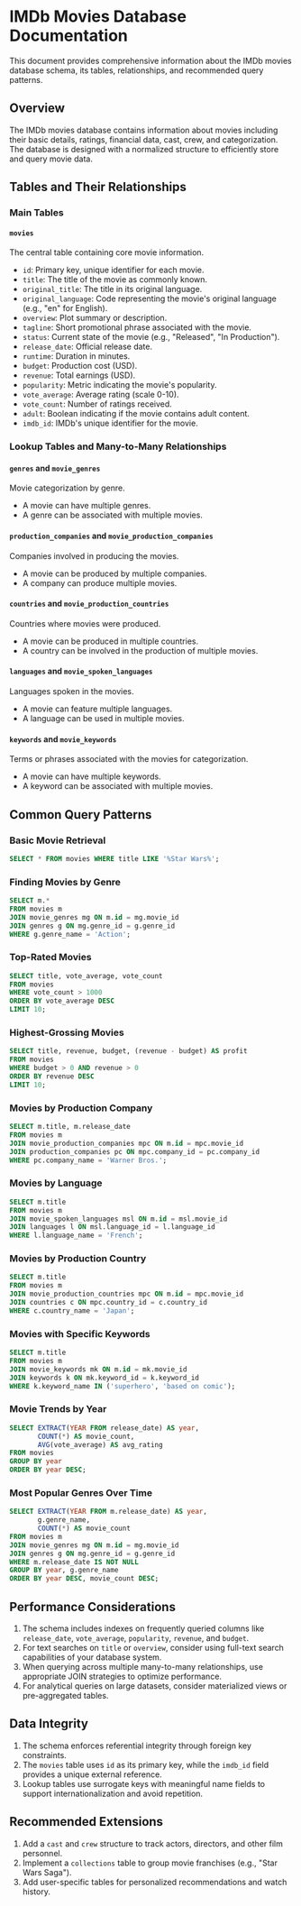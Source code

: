 # IMDb Movies Database Documentation

This document provides comprehensive information about the IMDb movies database schema, its tables, relationships, and recommended query patterns.

## Overview

The IMDb movies database contains information about movies including their basic details, ratings, financial data, cast, crew, and categorization. The database is designed with a normalized structure to efficiently store and query movie data.

## Tables and Their Relationships

### Main Tables

#### `movies`
The central table containing core movie information.
- `id`: Primary key, unique identifier for each movie.
- `title`: The title of the movie as commonly known.
- `original_title`: The title in its original language.
- `original_language`: Code representing the movie's original language (e.g., "en" for English).
- `overview`: Plot summary or description.
- `tagline`: Short promotional phrase associated with the movie.
- `status`: Current state of the movie (e.g., "Released", "In Production").
- `release_date`: Official release date.
- `runtime`: Duration in minutes.
- `budget`: Production cost (USD).
- `revenue`: Total earnings (USD).
- `popularity`: Metric indicating the movie's popularity.
- `vote_average`: Average rating (scale 0-10).
- `vote_count`: Number of ratings received.
- `adult`: Boolean indicating if the movie contains adult content.
- `imdb_id`: IMDb's unique identifier for the movie.

### Lookup Tables and Many-to-Many Relationships

#### `genres` and `movie_genres`
Movie categorization by genre.
- A movie can have multiple genres.
- A genre can be associated with multiple movies.

#### `production_companies` and `movie_production_companies`
Companies involved in producing the movies.
- A movie can be produced by multiple companies.
- A company can produce multiple movies.

#### `countries` and `movie_production_countries`
Countries where movies were produced.
- A movie can be produced in multiple countries.
- A country can be involved in the production of multiple movies.

#### `languages` and `movie_spoken_languages`
Languages spoken in the movies.
- A movie can feature multiple languages.
- A language can be used in multiple movies.

#### `keywords` and `movie_keywords`
Terms or phrases associated with the movies for categorization.
- A movie can have multiple keywords.
- A keyword can be associated with multiple movies.

## Common Query Patterns

### Basic Movie Retrieval
```sql
SELECT * FROM movies WHERE title LIKE '%Star Wars%';
```

### Finding Movies by Genre
```sql
SELECT m.* 
FROM movies m
JOIN movie_genres mg ON m.id = mg.movie_id
JOIN genres g ON mg.genre_id = g.genre_id
WHERE g.genre_name = 'Action';
```

### Top-Rated Movies
```sql
SELECT title, vote_average, vote_count
FROM movies
WHERE vote_count > 1000
ORDER BY vote_average DESC
LIMIT 10;
```

### Highest-Grossing Movies
```sql
SELECT title, revenue, budget, (revenue - budget) AS profit
FROM movies
WHERE budget > 0 AND revenue > 0
ORDER BY revenue DESC
LIMIT 10;
```

### Movies by Production Company
```sql
SELECT m.title, m.release_date
FROM movies m
JOIN movie_production_companies mpc ON m.id = mpc.movie_id
JOIN production_companies pc ON mpc.company_id = pc.company_id
WHERE pc.company_name = 'Warner Bros.';
```

### Movies by Language
```sql
SELECT m.title
FROM movies m
JOIN movie_spoken_languages msl ON m.id = msl.movie_id
JOIN languages l ON msl.language_id = l.language_id
WHERE l.language_name = 'French';
```

### Movies by Production Country
```sql
SELECT m.title
FROM movies m
JOIN movie_production_countries mpc ON m.id = mpc.movie_id
JOIN countries c ON mpc.country_id = c.country_id
WHERE c.country_name = 'Japan';
```

### Movies with Specific Keywords
```sql
SELECT m.title
FROM movies m
JOIN movie_keywords mk ON m.id = mk.movie_id
JOIN keywords k ON mk.keyword_id = k.keyword_id
WHERE k.keyword_name IN ('superhero', 'based on comic');
```

### Movie Trends by Year
```sql
SELECT EXTRACT(YEAR FROM release_date) AS year, 
       COUNT(*) AS movie_count, 
       AVG(vote_average) AS avg_rating
FROM movies
GROUP BY year
ORDER BY year DESC;
```

### Most Popular Genres Over Time
```sql
SELECT EXTRACT(YEAR FROM m.release_date) AS year, 
       g.genre_name, 
       COUNT(*) AS movie_count
FROM movies m
JOIN movie_genres mg ON m.id = mg.movie_id
JOIN genres g ON mg.genre_id = g.genre_id
WHERE m.release_date IS NOT NULL
GROUP BY year, g.genre_name
ORDER BY year DESC, movie_count DESC;
```

## Performance Considerations

1. The schema includes indexes on frequently queried columns like `release_date`, `vote_average`, `popularity`, `revenue`, and `budget`.
2. For text searches on `title` or `overview`, consider using full-text search capabilities of your database system.
3. When querying across multiple many-to-many relationships, use appropriate JOIN strategies to optimize performance.
4. For analytical queries on large datasets, consider materialized views or pre-aggregated tables.

## Data Integrity

1. The schema enforces referential integrity through foreign key constraints.
2. The `movies` table uses `id` as its primary key, while the `imdb_id` field provides a unique external reference.
3. Lookup tables use surrogate keys with meaningful name fields to support internationalization and avoid repetition.

## Recommended Extensions

1. Add a `cast` and `crew` structure to track actors, directors, and other film personnel.
2. Implement a `collections` table to group movie franchises (e.g., "Star Wars Saga").
3. Add user-specific tables for personalized recommendations and watch history.
